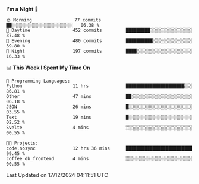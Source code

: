 <!--START_SECTION:waka-->
**I'm a Night 🦉** 

```text
🌞 Morning                77 commits          ██░░░░░░░░░░░░░░░░░░░░░░░   06.38 % 
🌆 Daytime                452 commits         █████████░░░░░░░░░░░░░░░░   37.48 % 
🌃 Evening                480 commits         ██████████░░░░░░░░░░░░░░░   39.80 % 
🌙 Night                  197 commits         ████░░░░░░░░░░░░░░░░░░░░░   16.33 % 
```


📊 **This Week I Spent My Time On** 

```text
💬 Programming Languages: 
Python                   11 hrs              ██████████████████████░░░   86.81 % 
Other                    47 mins             ██░░░░░░░░░░░░░░░░░░░░░░░   06.18 % 
JSON                     26 mins             █░░░░░░░░░░░░░░░░░░░░░░░░   03.55 % 
Text                     19 mins             █░░░░░░░░░░░░░░░░░░░░░░░░   02.52 % 
Svelte                   4 mins              ░░░░░░░░░░░░░░░░░░░░░░░░░   00.55 % 

🐱‍💻 Projects: 
code.nosync              12 hrs 36 mins      █████████████████████████   99.45 % 
coffee_db_frontend       4 mins              ░░░░░░░░░░░░░░░░░░░░░░░░░   00.55 % 
```


 Last Updated on 17/12/2024 04:11:51 UTC
<!--END_SECTION:waka-->
